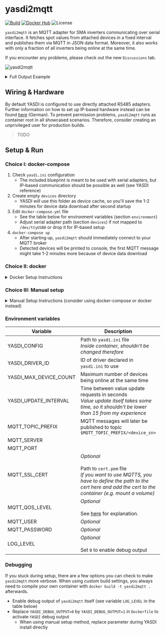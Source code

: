 # yasdi2mqtt
[![Build](https://github.com/pkwagner/yasdi2mqtt/workflows/build/badge.svg)](https://hub.docker.com/r/pkwagner/yasdi2mqtt)
[![Docker Hub](https://img.shields.io/docker/v/pkwagner/yasdi2mqtt?label=Docker%20Hub&color=blue&sort=date)](https://hub.docker.com/r/pkwagner/yasdi2mqtt)
![License](https://img.shields.io/github/license/pkwagner/yasdi2mqtt?color=blue)

`yasdi2mqtt` is an MQTT adapter for SMA inverters communicating over serial interface. It fetches spot values from attached devices in a fixed interval and publishes them via MQTT in JSON data format. Moreover, it also works with only a fraction of all inverters being online at the same time.

If you encounter any problems, please check out the new `Discussions` tab.

![yasdi2mqtt](.github/assets/mock_console.gif "yasdi2mqtt")

<details>
<summary>Full Output Example</summary>

`yasdi2mqtt` will publish a json payload via MQTT in the given update interval (channel `$MQTT_TOPIC_PREFIX/<device_sn>`). Messages will be sent for each inverter individually and have the following format:
```json
{"sn":000,"time":1586608779,"values": {
   "Iac":12580,
   "Uac":239,
   "Fac":50.019998881965876,
   "Pac":3006,
   "Zac":0.17200000816956162,
   "Riso":10000,
   "dI":4,
   "Upv-Ist":416,
   "PPV":3013,
   "E-Total":45358.538154414855,
   "h-Total":47797.772832013434,
   "h-On":51654.766385075491,
   "Netz-Ein":9012,
   "Seriennummer":000,
   "E-Total DC":45694.108978657052,
   "Status":"Mpp",
   "Fehler":"-------"
}}
```
</details>

## Wiring & Hardware
By default YASDI is configured to use directly attached RS485 adapters. Further information on how to set up IP-based hardware instead can be found [here](https://github.com/pkwagner/yasdi2mqtt/issues/1) (German). To prevent permission problems, `yasdi2mqtt` runs as container root in all showcased scenarios. Therefore, consider creating an unprivileged user for production builds.

> TODO

## Setup & Run
### Choice I: docker-compose
1. Check `yasdi.ini` configuration
    * The included blueprint is meant to be used with serial adapters, but IP-based communication should be possible as well (see YASDI reference)
2. Create empty `devices` directory
    * YASDI will use this folder as device cache, so you'll save the 1-2 minutes for device data download after second startup
3. Edit `docker-compose.yml` file
    * See the table below for environment variables (section `environment`)
    * Adjust serial adapter path (section `devices`) if not mapped to `/dev/ttyUSB0` or drop it for IP-based setup
4. `docker-compose up`
    * After starting up, `yasdi2mqtt` should immediately connect to your MQTT broker
    * Detected devices will be printed to console, the first MQTT message might take 1-2 minutes more because of device data download

### Choice II: docker
<details>
<summary>Docker Setup Instructions</summary>

1. Check `yasdi.ini` configuration
    * The included blueprint is meant to be used with serial adapters, but IP-based communication should be possible as well (see YASDI reference)
2. Create empty `devices` directory
    * YASDI will use this folder as device cache, so you'll save the 1-2 minutes for device data download after second startup
3. Start container with following command:
```sh
docker run \
   --device /dev/ttyUSB0:/dev/ttyUSB0 \
   -v <project_dir>/devices:/etc/yasdi2mqtt/devices \
   -v <project_dir>/yasdi.ini:/etc/yasdi2mqtt/yasdi.ini:ro \
   -e YASDI_CONFIG="/etc/yasdi2mqtt/yasdi.ini" \
   -e YASDI_DRIVER_ID="0" \
   -e YASDI_MAX_DEVICE_COUNT="1" \
   -e YASDI_UPDATE_INTERVAL="30" \
   -e MQTT_TOPIC_PREFIX="/solar/inverter" \
   -e MQTT_SERVER="example.com" \
   -e MQTT_PORT="1883" \
   -e MQTT_USER="johndoe" \
   -e MQTT_PASSWORD="sEcReT" \
   pkwagner/yasdi2mqtt
```
</details>

### Choice III: Manual setup
<details>
<summary>Manual Setup Instructions (consider using docker-compose or docker instead)</summary>

1. Install [cJSON](https://github.com/DaveGamble/cJSON), other project's dependencies and build toolchain
   1. `sudo apt install git gcc make cmake openssl libssl-dev libcjson1 libcjson-dev` for Ubuntu-based distributions
2. Clone and install [Paho](https://github.com/eclipse/paho.mqtt.c.git)
    1. `make`
    2. `sudo make install`
3. Clone and install [log.c](https://github.com/rxi/log.c.git)
    1. `gcc -shared -fPIC -DLOG_USE_COLOR -o liblog_c.so src/log.c`
    2. `sudo cp liblog_c.so /usr/local/lib` to install system-wide
    3. `sudo cp src/*.h /usr/local/include` to make headers available system-wide
4. Clone and install [YASDI](https://github.com/konstantinblaesi/yasdi.git)
    1. `mkdir projects/generic-cmake/build-gcc`
    2. `cd projects/generic-cmake/build-gcc`
    3. `cmake -D YASDI_DEBUG_OUTPUT=0 ..`
    4. `make`
    5. `sudo make install`
5. Clone and install this repository
    1. `make YASDI_PATH=<yasdi_dir>`
    2. `sudo make YASDI_PATH=<yasdi_dir> install`
6. Check `yasdi.ini` configuration
    * The included blueprint is meant to be used with serial adapters, but IP-based communication should be possible as well (see YASDI reference)
7. Create empty `devices` directory
    * YASDI will use this folder as device cache, so you'll save the 1-2 minutes for device data download after second startup
8. Set required environment variables according to the table below
9. `./yasdi2mqtt`
    * After starting up, `yasdi2mqtt` should immediately connect to your MQTT broker
    * Detected devices will be printed to console, the first MQTT message might take 1-2 minutes more because of device data download
</details>

### Environment variables
| Variable               | Description                                                                                                                                                                   | Example value             |
|------------------------|-------------------------------------------------------------------------------------------------------------------------------------------------------------------------------|---------------------------|
| YASDI_CONFIG           | Path to `yasdi.ini` file <br> *Inside container, shouldn't be changed therefore*                                                                                              | /etc/yasdi2mqtt/yasdi.ini |
| YASDI_DRIVER_ID        | ID of driver declared in `yasdi.ini` to use                                                                                                                                   | 0                         |
| YASDI_MAX_DEVICE_COUNT | Maximum number of devices being online at the same time                                                                                                                       | 1                         |
| YASDI_UPDATE_INTERVAL  | Time between value update requests in seconds <br> *Value update itself takes some time, so it shouldn't be lower than 15 from my experience*                                 | 30                        |
| MQTT_TOPIC_PREFIX      | MQTT messages will later be published to topic `$MQTT_TOPIC_PREFIX/<device_sn>`                                                                                               | solar/inverter            |
| MQTT_SERVER            |                                                                                                                                                                               | example.com               |
| MQTT_PORT              |                                                                                                                                                                               | 1883                      |
| MQTT_SSL_CERT          | *Optional*<br><br>Path to `cert.pem` file<br>*If you want to use MQTTS, you have to define the path to the cert here and add the cert to the container (e.g. mount a volume)* | /etc/certs/cert.pem       |
| MQTT_QOS_LEVEL         | *Optional*<br><br>See [here](http://www.steves-internet-guide.com/understanding-mqtt-qos-levels-part-1/) for explanation.                                                     | 2                         |
| MQTT_USER              | *Optional*                                                                                                                                                                    | johndoe                   |
| MQTT_PASSWORD          | *Optional*                                                                                                                                                                    | sEcReT                    |
| LOG_LEVEL              | *Optional*<br><br>Set `0` to enable debug output                                                                                                                              | 0                         |

### Debugging
If you stuck during setup, there are a few options you can check to make `yasdi2mqtt` more verbose. When using custom build settings, you always need to compile your own container with `docker build -t yasdi2mqtt .` afterwards.
* Enable debug output of `yasdi2mqtt` itself (see variable `LOG_LEVEL` in the table below)
* Replace `YASDI_DEBUG_OUTPUT=0` by `YASDI_DEBUG_OUTPUT=1` in `Dockerfile` to activate `YASDI` debug output
    * When using manual setup method, replace parameter during YASDI install directly
